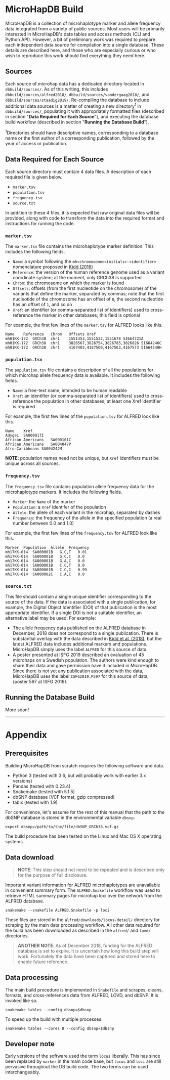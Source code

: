 # MicroHapDB Build

MicroHapDB is a collection of microhaplotype marker and allele frequency data integrated from a variety of public sources.
Most users will be primarily interested in MicroHapDB's data tables and access methods (CLI and Python API).
However, a bit of preliminary work was required to prepare each independent data source for compilation into a single database.
These details are described here, and those who are especially curious or who wish to reproduce this work should find everything they need here.


## Sources

Each source of microhap data has a dedicated directory located in `dbbuild/sources/`.
As of this writing, this includes `dbbuild/sources/alfred2018/`, `dbbuild/sources/vandergaag2018/`, and `dbbuild/sources/staadig2019/`.
Re-compiling the database to include additional data sources is a matter of creating a new directory<sup>1</sup> in `dbbuild/sources/`, populating it with appropriately formatted files (described in section "**Data Required for Each Source**"), and executing the database build workflow (described in section "**Running the Database Build**").

<sup>1</sup>Directories should have descriptive names, corresponding to a database name or the first author of a corresponding publication, followed by the year of access or publication.


## Data Required for Each Source

Each source directory must contain 4 data files.
A description of each required file is given below.

- `marker.tsv`
- `population.tsv`
- `frequency.tsv`
- `source.txt`

In addition to these 4 files, it is expected that raw original data files will be provided, along with code to transform the data into the required format and instructions for running the code.

### `marker.tsv`

The `marker.tsv` file contains the microhaplotype marker definition.
This includes the following fields.

- `Name`: a symbol following the `mh<chromosome><initials>-<identifier>` nomenclature proposed in [Kidd (2016)](https://dx.doi.org/10.1186/s40246-016-0078-y)
- `Reference`: the version of the human reference genome used as a variant coordinate system; at the moment, only GRCh38 is supported
- `Chrom`: the chromosome on which the marker is found
- `Offsets`: offsets (from the first nucleotide on the chromosome) of the variants that define the marker, separated by commas; note that the first nucleotide of the chromosome has an offset of `0`, the second nucleotide has an offset of `1`, and so on
- `Xref`: an identifier (or comma-separated list of identifiers) used to cross-reference the marker in other databases; this field is optional

For example, the first few lines of the `marker.tsv` for ALFRED looks like this.

```
Name	Reference	Chrom	Offsets	Xref
mh01KK-172	GRCh38	chr1	1551453,1551522,1551678	SI664721A
mh01KK-172	GRCh38	chr1	3826567,3826754,3826785,3826826	SI664246C
mh01KK-172	GRCh38	chr1	4167403,4167500,4167563,4167573	SI664548H
```


### `population.tsv`

The `population.tsv` file contains a description of all the populations for which microhap allele frequency data is available.
It includes the following fields.

- `Name`: a free-text name, intended to be human readable
- `Xref`: an identifier (or comma-separated list of identifiers) used to cross-reference the population in other databases; at least one Xref identifier is required

For example, the first few lines of the `population.tsv` for ALFRED look like this.

```
Name	Xref
Adygei	SA000017I
African Americans	SA000101C
African Americans	SA004047P
Afro-Caribbeans	SA004242M
```

**NOTE**: population names need not be unique, but `Xref` identifiers must be unique across all sources.

### `frequency.tsv`

The `frequency.tsv` file contains population allele frequency data for the microhaplotype markers.
It includes the following fields.

- `Marker`: the `Name` of the marker
- `Population`: a `Xref` identifer of the population
- `Allele`: the allele of each variant in the microhap, separated by dashes
- `Frequency`: the frequency of the allele in the specified population (a real number between 0.0 and 1.0)

For example, the first few lines of the `frequency.tsv` for ALFRED look like this.

```
Marker	Population	Allele	Frequency
mh17KK-014	SA000001B	G,C,T	0.01
mh17KK-014	SA000001B	G,C,C	0.0
mh17KK-014	SA000001B	G,A,C	0.0
mh17KK-014	SA000001B	C,C,T	0.0
mh17KK-014	SA000001B	C,C,C	0.99
mh17KK-014	SA000002C	C,A,C	0.0
```

### `source.txt`

This file should contain a single unique identifier corresponding to the source of the data.
If the data is associated with a single publication, for example, the Digital Object Identifier (DOI) of that publication is the most appropriate identifier.
If a single DOI is not a suitable identifier, an alternative label may be used.
For example:

- The allele frequency data published on the ALFRED database in December, 2018 does not correspond to a single publication.
  There is substantial overlap with the data described in [Kidd et al. (2018)](https://doi.org/10.1002/elps.201800092), but the latest ALFRED data includes additional markers and populations.
  MicroHapDB simply uses the label `ALFRED` for this source of data.
- A poster presented at ISFG 2019 described an evaluation of 45 microhaps on a Swedish population.
  The authors were kind enough to share their data and gave permission have it included in MicroHapDB.
  Since there is not yet any publication associated with the data, MicroHapDB uses the label `ISFG2019:P597` for this source of data, (poster 597 at ISFG 2019).


## Running the Database Build

More soon!


----------

# Appendix


## Prerequisites

Building MicroHapDB from scratch requires the following software and data.

- Python 3 (tested with 3.6, but will probably work with earlier 3.x versions)
- Pandas (tested with 0.23.4)
- Snakemake (tested with 5.1.5)
- dbSNP database (VCF format, gzip compressed)
- tabix (tested with 1.9)

For convenience, let's assume for the rest of this manual that the path to the dbSNP database is stored in the environmental variable `dbsnp`.

```
export dbsnp=/path/to/the/file/dbSNP_GRCh38.vcf.gz
```

The build procedure has been tested on the Linux and Mac OS X operating systems.


## Data download

> **NOTE**: This step should not need to be repeated and is described only for the purpose of full disclosure.

Important variant information for ALFRED microhaplotypes are unavailable in convenient summary form.
The `ALFRED.Snakefile` workflow was used to retrieve HTML summary pages for microhap loci over the network from the ALFRED database.

```
snakemake --snakefile ALFRED.Snakefile -p loci
```

These files are stored in the `alfred/downloads/locus-detail/` directory for scraping by the main data processing workflow.
All other data required for the build has been downloaded as described in the `alfred/` and `lovd/` directories.

> **ANOTHER NOTE**: As of December 2018, funding for the ALFRED database is set to expire.
> It is uncertain how long this build step will work.
> Fortunately the data have been captured and stored here to enable future reference.


## Data processing

The main build procedure is implemented in `Snakefile` and scrapes, cleans, formats, and cross-references data from ALFRED, LOVD, and dbSNP.
It is invoked like so.

```
snakemake tables --config dbsnp=$dbsnp
```

To speed up the build with multiple processes:

```
snakemake tables --cores 8 --config dbsnp=$dbsnp
```


## Developer note

Early versions of the software used the term `locus` liberally.
This has since been replaced by `marker` in the main code base, but `locus` and `loci` are still pervasive throughout the DB build code.
The two terms can be used interchangeably.
